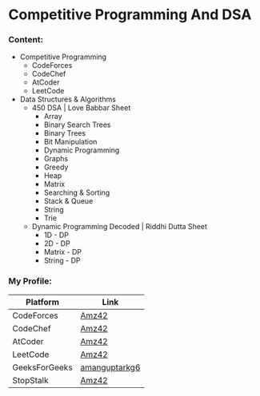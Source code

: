 # Competitive Programming And DSA

### Content:
- Competitive Programming
    - CodeForces
    - CodeChef
    - AtCoder
    - LeetCode
- Data Structures & Algorithms
    - 450 DSA | Love Babbar Sheet
        - Array
        - Binary Search Trees
        - Binary Trees
        - Bit Manipulation
        - Dynamic Programming
        - Graphs
        - Greedy
        - Heap
        - Matrix
        - Searching & Sorting
        - Stack & Queue
        - String
        - Trie
    - Dynamic Programming Decoded | Riddhi Dutta Sheet
        - 1D - DP
        - 2D - DP
        - Matrix - DP
        - String - DP

### My Profile:
| Platform      | Link |
| ------        | ------ |
| CodeForces    | [Amz42](https://codeforces.com/profile/Amz42) |
| CodeChef      | [Amz42](https://www.codechef.com/users/amz42) |
| AtCoder       | [Amz42](https://atcoder.jp/users/Amz42) |
| LeetCode      | [Amz42](https://leetcode.com/Amz42/) |
| GeeksForGeeks | [amanguptarkg6](https://auth.geeksforgeeks.org/user/amanguptarkg6/profile) |
| StopStalk     | [Amz42](https://www.stopstalk.com/user/profile/Amz42) |